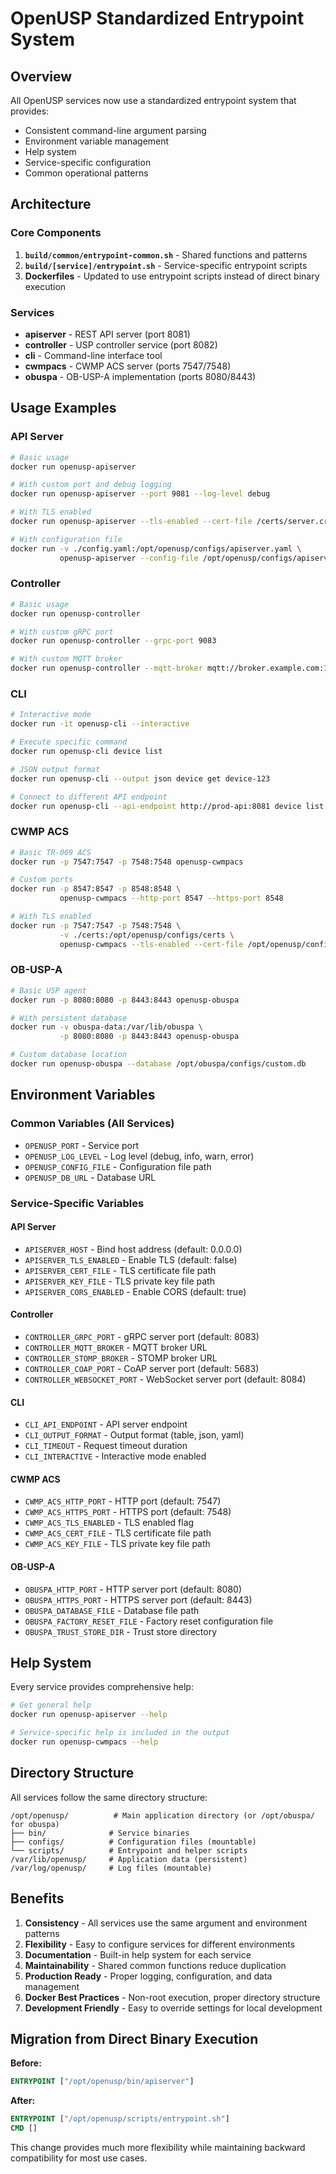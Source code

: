 # OpenUSP Standardized Entrypoint System

## Overview

All OpenUSP services now use a standardized entrypoint system that provides:
- Consistent command-line argument parsing
- Environment variable management
- Help system
- Service-specific configuration
- Common operational patterns

## Architecture

### Core Components

1. **`build/common/entrypoint-common.sh`** - Shared functions and patterns
2. **`build/[service]/entrypoint.sh`** - Service-specific entrypoint scripts
3. **Dockerfiles** - Updated to use entrypoint scripts instead of direct binary execution

### Services

- **apiserver** - REST API server (port 8081)
- **controller** - USP controller service (port 8082)
- **cli** - Command-line interface tool
- **cwmpacs** - CWMP ACS server (ports 7547/7548)
- **obuspa** - OB-USP-A implementation (ports 8080/8443)

## Usage Examples

### API Server
```bash
# Basic usage
docker run openusp-apiserver

# With custom port and debug logging
docker run openusp-apiserver --port 9081 --log-level debug

# With TLS enabled
docker run openusp-apiserver --tls-enabled --cert-file /certs/server.crt --key-file /certs/server.key

# With configuration file
docker run -v ./config.yaml:/opt/openusp/configs/apiserver.yaml \
           openusp-apiserver --config-file /opt/openusp/configs/apiserver.yaml
```

### Controller
```bash
# Basic usage
docker run openusp-controller

# With custom gRPC port
docker run openusp-controller --grpc-port 9083

# With custom MQTT broker
docker run openusp-controller --mqtt-broker mqtt://broker.example.com:1883
```

### CLI
```bash
# Interactive mode
docker run -it openusp-cli --interactive

# Execute specific command
docker run openusp-cli device list

# JSON output format
docker run openusp-cli --output json device get device-123

# Connect to different API endpoint
docker run openusp-cli --api-endpoint http://prod-api:8081 device list
```

### CWMP ACS
```bash
# Basic TR-069 ACS
docker run -p 7547:7547 -p 7548:7548 openusp-cwmpacs

# Custom ports
docker run -p 8547:8547 -p 8548:8548 \
           openusp-cwmpacs --http-port 8547 --https-port 8548

# With TLS enabled
docker run -p 7547:7547 -p 7548:7548 \
           -v ./certs:/opt/openusp/configs/certs \
           openusp-cwmpacs --tls-enabled --cert-file /opt/openusp/configs/certs/acs.crt
```

### OB-USP-A
```bash
# Basic USP agent
docker run -p 8080:8080 -p 8443:8443 openusp-obuspa

# With persistent database
docker run -v obuspa-data:/var/lib/obuspa \
           -p 8080:8080 -p 8443:8443 openusp-obuspa

# Custom database location
docker run openusp-obuspa --database /opt/obuspa/configs/custom.db
```

## Environment Variables

### Common Variables (All Services)
- `OPENUSP_PORT` - Service port
- `OPENUSP_LOG_LEVEL` - Log level (debug, info, warn, error)
- `OPENUSP_CONFIG_FILE` - Configuration file path
- `OPENUSP_DB_URL` - Database URL

### Service-Specific Variables

#### API Server
- `APISERVER_HOST` - Bind host address (default: 0.0.0.0)
- `APISERVER_TLS_ENABLED` - Enable TLS (default: false)
- `APISERVER_CERT_FILE` - TLS certificate file path
- `APISERVER_KEY_FILE` - TLS private key file path
- `APISERVER_CORS_ENABLED` - Enable CORS (default: true)

#### Controller
- `CONTROLLER_GRPC_PORT` - gRPC server port (default: 8083)
- `CONTROLLER_MQTT_BROKER` - MQTT broker URL
- `CONTROLLER_STOMP_BROKER` - STOMP broker URL
- `CONTROLLER_COAP_PORT` - CoAP server port (default: 5683)
- `CONTROLLER_WEBSOCKET_PORT` - WebSocket server port (default: 8084)

#### CLI
- `CLI_API_ENDPOINT` - API server endpoint
- `CLI_OUTPUT_FORMAT` - Output format (table, json, yaml)
- `CLI_TIMEOUT` - Request timeout duration
- `CLI_INTERACTIVE` - Interactive mode enabled

#### CWMP ACS
- `CWMP_ACS_HTTP_PORT` - HTTP port (default: 7547)
- `CWMP_ACS_HTTPS_PORT` - HTTPS port (default: 7548)
- `CWMP_ACS_TLS_ENABLED` - TLS enabled flag
- `CWMP_ACS_CERT_FILE` - TLS certificate file path
- `CWMP_ACS_KEY_FILE` - TLS private key file path

#### OB-USP-A
- `OBUSPA_HTTP_PORT` - HTTP server port (default: 8080)
- `OBUSPA_HTTPS_PORT` - HTTPS server port (default: 8443)
- `OBUSPA_DATABASE_FILE` - Database file path
- `OBUSPA_FACTORY_RESET_FILE` - Factory reset configuration file
- `OBUSPA_TRUST_STORE_DIR` - Trust store directory

## Help System

Every service provides comprehensive help:

```bash
# Get general help
docker run openusp-apiserver --help

# Service-specific help is included in the output
docker run openusp-cwmpacs --help
```

## Directory Structure

All services follow the same directory structure:

```
/opt/openusp/          # Main application directory (or /opt/obuspa/ for obuspa)
├── bin/              # Service binaries
├── configs/          # Configuration files (mountable)
└── scripts/          # Entrypoint and helper scripts
/var/lib/openusp/     # Application data (persistent)
/var/log/openusp/     # Log files (mountable)
```

## Benefits

1. **Consistency** - All services use the same argument and environment patterns
2. **Flexibility** - Easy to configure services for different environments
3. **Documentation** - Built-in help system for each service
4. **Maintainability** - Shared common functions reduce duplication
5. **Production Ready** - Proper logging, configuration, and data management
6. **Docker Best Practices** - Non-root execution, proper directory structure
7. **Development Friendly** - Easy to override settings for local development

## Migration from Direct Binary Execution

**Before:**
```dockerfile
ENTRYPOINT ["/opt/openusp/bin/apiserver"]
```

**After:**
```dockerfile
ENTRYPOINT ["/opt/openusp/scripts/entrypoint.sh"]
CMD []
```

This change provides much more flexibility while maintaining backward compatibility for most use cases.